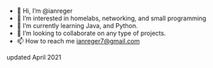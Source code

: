 - 👋 Hi, I’m @ianreger
- 👀 I’m interested in homelabs, networking, and small programming
- 🌱 I’m currently learning Java, and Python.
- 💞️ I’m looking to collaborate on any type of projects.
- 📫 How to reach me ianreger7@gmail.com

updated April 2021

<!---
ianreger/ianreger is a ✨ special ✨ repository because its `README.md` (this file) appears on your GitHub profile.
You can click the Preview link to take a look at your changes.
--->
